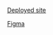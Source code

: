 [Deployed site](https://bright-paletas-be714c.netlify.app/)

[Figma](https://www.figma.com/file/U0YSOqdBzECxeMvcxMoUHw/Ti-Liv?type=design&node-id=575%3A156&mode=design&t=0JQpoDlMJnXkHJAV-1)
